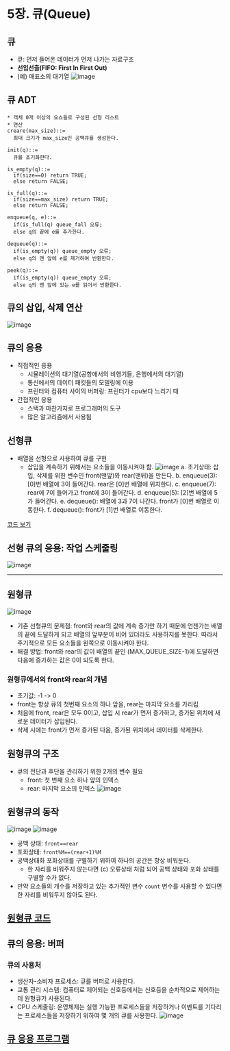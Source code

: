 # 5장. 큐(Queue)
## 큐
* 큐: 먼저 들어온 데이터가 먼저 나가는 자료구조
* **선입선출(FIFO: First In First Out)**
* (예) 매표소의 대기열
![image](https://github.com/qlkdkd/DataStruct/assets/71871927/60814157-abcb-4ece-ba8d-49ae2fcefec9)

## 큐 ADT
```
* 객체 0개 이상의 요쇼들로 구성된 선형 리스트
* 연산
creare(max_size)::=
  최대 크기가 max_size인 공백큐를 생성한다.

init(q)::=
  큐를 초기화한다.

is_empty(q)::=
  if(size==0) return TRUE;
  else return FALSE;

is_full(q)::=
  if(size==max_size) return TRUE;
  else return FALSE;

enqueue(q, e)::=
  if(is_full(q) queue_fall 오류;
  else q의 끝에 e를 추가한다.

dequeue(q)::=
  if(is_empty(q)) queue_empty 오류;
  else q의 맨 앞에 e를 제거하여 반환한다.

peek(q)::=
  if(is_empty(q)) queue_empty 오류;
  else q의 맨 앞에 있는 e를 읽어서 반환한다.
```

## 큐의 삽입, 삭제 연산
![image](https://github.com/qlkdkd/DataStruct/assets/71871927/5456d440-5439-4a9f-a067-2ed691106ef7)

## 큐의 응용
* 직접적인 응용
    * 시뮬레이션의 대기열(공항에서의 비행기들, 은행에서의 대기열)
    * 통신에서의 데이터 패킷들의 모델링에 이용
    * 프린터와 컴퓨터 사이의 버퍼링: 프린터가 cpu보다 느리기 때
* 간접적인 응용
    * 스택과 마찬가지로 프로그래머의 도구
    * 많은 알고리즘에서 사용됨

## 선형큐
* 배열을 선형으로 사용하여 큐를 구현
    * 삽입을 계속하기 위해서는 요소들을 이동시켜야 함.
![image](https://github.com/qlkdkd/DataStruct/assets/71871927/f158eafb-2432-4f15-ab35-eea7be78e79b)
a. 초기상태: 삽입, 삭제를 위한 변수인 front(맨앞)와 rear(맨뒤)을 만든다.
b. enqueue(3): [0]번 배열에 3이 들어간다. rear은 [0]번 배열에 위치한다.
c. enqueue(7): rear에 7이 들어가고 front에 3이 들어간다.
d. enqueue(5): [2]번 배열에 5가 들어간다.
e. dequeue(): 배열에 3과 7이 나간다. front가 [0]번 배열로 이동한다.
f. dequeue(): front가 [1]번 배열로 이동한다.

[코드 보기](https://github.com/qlkdkd/DataStruct/blob/main/week7/%EC%84%A0%ED%98%95%ED%81%90/%EC%84%A0%ED%98%95%ED%81%90/FileName.c)

## 선형 큐의 응용: 작업 스케줄링
![image](https://github.com/qlkdkd/DataStruct/assets/71871927/bbddf2d6-1899-49d3-8f51-9a5bc6a90832)

---

## 원형큐
![image](https://github.com/qlkdkd/DataStruct/assets/71871927/e9cedd41-d333-4490-af0b-b489765baffc)
* 기존 선형큐의 문제점: front와 rear의 값에 계속 증가만 하기 때문에 언젠가는 배열의 끝에 도달하게 되고 배열의 앞부분이 비어 있더라도 사용하지를 못한다. 따라서 주기적으로 모든 요소들을 왼쪽으로 이동시켜야 한다.
* 해결 방법: front와 rear의 값이 배열의 끝인 (MAX_QUEUE_SIZE-1)에 도달하면 다음에 증가하는 값은 0이 되도록 한다.
### 원형큐에서의 front와 rear의 개념
* 초기값: -1 -> 0
* front는 항상 큐의 첫번째 요소의 하나 앞을, rear는 마지막 요소를 가리킴
* 처음에 front, rear은 모두 0이고, 삽입 시 rear가 먼저 증가하고, 증가된 위치에 새로운 데이터가 삽입된다.
* 삭제 시에는 front가 먼저 증가된 다음, 증가된 위치에서 데이터를 삭제한다.

## 원형큐의 구조
* 큐의 전단과 후단을 관리하기 위한 2개의 변수 필요
    * front: 첫 번째 요소 하나 앞의 인덱스
    * rear: 마지막 요소의 인덱스
![image](https://github.com/qlkdkd/DataStruct/assets/71871927/a602beae-130c-409a-a285-fa98997c0a0e)

## 원형큐의 동작
![image](https://github.com/qlkdkd/DataStruct/assets/71871927/57776888-03d6-4e1d-b56e-71539b141536)
![image](https://github.com/qlkdkd/DataStruct/assets/71871927/e7de7133-5d61-4af8-8123-1382f4e529bd)
* 공백 상태: `front==rear`
* 포화상태: `front%M==(rear+1)%M`
* 공백상태화 포화상태를 구별하기 위하여 하나의 공간은 항상 비워둔다.
    * 한 자리를 비워주지 않는다면 (c) 오류상태 처럼 되어 공백 상태와 포화 상태를 구별할 수가 없다.
* 만약 요소들의 개수를 저장하고 있는 추가적인 변수 `count` 변수를 사용할 수 있다면 한 자리를 비워두지 않아도 된다.
## [원형큐 코드](https://github.com/qlkdkd/DataStruct/blob/main/week7/%EC%9B%90%ED%98%95%ED%81%90/%EC%9B%90%ED%98%95%ED%81%90/FileName.c)

## 큐의 응용: 버퍼
### 큐의 사용처
* 생산자-소비자 프로세스: 큐를 버퍼로 사용한다.
* 교통 관리 시스템: 컴퓨터로 제어되는 신호등에서는 신호등을 순차적으로 제어하는데 원형큐가 사용된다.
* CPU 스케줄링: 운영체제는 실행 가능한 프로세스들을 저장하거나 이벤트를 기다리는 프로세스들을 저장하기 위하여 몇 개의 큐를 사용한다.
![image](https://github.com/qlkdkd/DataStruct/assets/71871927/9418ceec-9da8-4353-8a00-4962fd70f44f)

## [큐 응용 프로그램]()
